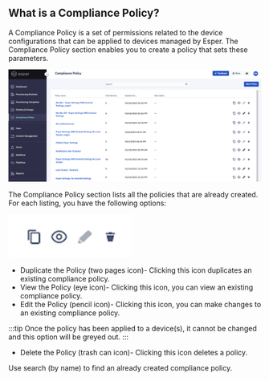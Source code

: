 ## What is a Compliance Policy?

  

A Compliance Policy is a set of permissions related to the device configurations that can be applied to devices managed by Esper. The Compliance Policy section enables you to create a policy that sets these parameters. 

  

![Compliance Policy main page](./images/CompliancePolicy-main.png)

  

The Compliance Policy section lists all the policies that are already created. For each listing, you have the following options:  

![Options](./images/2CompliancePolicy-tools.png)


-   Duplicate the Policy (two pages icon)- Clicking this icon duplicates an existing compliance policy.
-   View the Policy (eye icon)- Clicking this icon, you can view an existing compliance policy.
-   Edit the Policy (pencil icon)- Clicking this icon, you can make changes to an existing compliance policy. 

:::tip
Once the policy has been applied to a device(s), it cannot be changed and this option will be greyed out.
:::
-   Delete the Policy (trash can icon)- Clicking this icon deletes a policy.
    

Use search (by name) to find an already created compliance policy.
